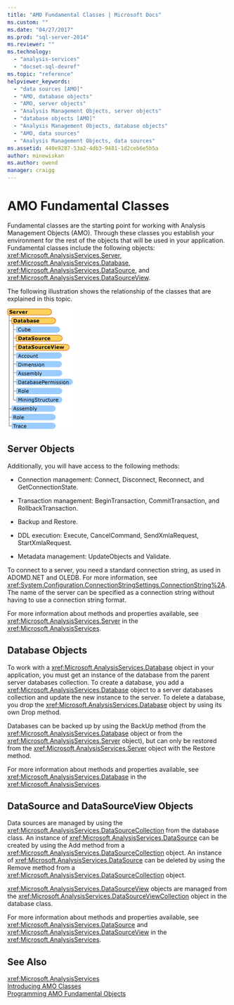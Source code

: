 ```yaml
---
title: "AMO Fundamental Classes | Microsoft Docs"
ms.custom: ""
ms.date: "04/27/2017"
ms.prod: "sql-server-2014"
ms.reviewer: ""
ms.technology: 
  - "analysis-services"
  - "docset-sql-devref"
ms.topic: "reference"
helpviewer_keywords: 
  - "data sources [AMO]"
  - "AMO, database objects"
  - "AMO, server objects"
  - "Analysis Management Objects, server objects"
  - "database objects [AMO]"
  - "Analysis Management Objects, database objects"
  - "AMO, data sources"
  - "Analysis Management Objects, data sources"
ms.assetid: 440e9287-53a2-4db3-9481-1d2ceb6e5b5a
author: minewiskan
ms.author: owend
manager: craigg
---
```

# AMO Fundamental Classes
  Fundamental classes are the starting point for working with Analysis Management Objects (AMO). Through these classes you establish your environment for the rest of the objects that will be used in your application. Fundamental classes include the following objects: <xref:Microsoft.AnalysisServices.Server>, <xref:Microsoft.AnalysisServices.Database>, <xref:Microsoft.AnalysisServices.DataSource>, and <xref:Microsoft.AnalysisServices.DataSourceView>.  
  
 The following illustration shows the relationship of the classes that are explained in this topic.  
  
 ![AMO Fundamental Classes](../../../analysis-services/dev-guide/media/amo-fundamentalclasses.gif "AMO Fundamental Classes")  
  
  
  
##  <a name="ServerObjects"></a> Server Objects  
 Additionally, you will have access to the following methods:  
  
-   Connection management: Connect, Disconnect, Reconnect, and GetConnectionState.  
  
-   Transaction management: BeginTransaction, CommitTransaction, and RollbackTransaction.  
  
-   Backup and Restore.  
  
-   DDL execution: Execute, CancelCommand, SendXmlaRequest, StartXmlaRequest.  
  
-   Metadata management: UpdateObjects and Validate.  
  
 To connect to a server, you need a standard connection string, as used in ADOMD.NET and OLEDB. For more information, see <xref:System.Configuration.ConnectionStringSettings.ConnectionString%2A>. The name of the server can be specified as a connection string without having to use a connection string format.  
  
 For more information about methods and properties available, see <xref:Microsoft.AnalysisServices.Server> in the <xref:Microsoft.AnalysisServices>.  
  
##  <a name="DatabaseObjects"></a> Database Objects  
 To work with a <xref:Microsoft.AnalysisServices.Database> object in your application, you must get an instance of the database from the parent server databases collection. To create a database, you add a <xref:Microsoft.AnalysisServices.Database> object to a server databases collection and update the new instance to the server. To delete a database, you drop the <xref:Microsoft.AnalysisServices.Database> object by using its own Drop method.  
  
 Databases can be backed up by using the BackUp method (from the <xref:Microsoft.AnalysisServices.Database> object or from the <xref:Microsoft.AnalysisServices.Server> object), but can only be restored from the <xref:Microsoft.AnalysisServices.Server> object with the Restore method.  
  
 For more information about methods and properties available, see <xref:Microsoft.AnalysisServices.Database> in the <xref:Microsoft.AnalysisServices>.  
  
##  <a name="DSandDSV"></a> DataSource and DataSourceView Objects  
 Data sources are managed by using the <xref:Microsoft.AnalysisServices.DataSourceCollection> from the database class. An instance of <xref:Microsoft.AnalysisServices.DataSource> can be created by using the Add method from a <xref:Microsoft.AnalysisServices.DataSourceCollection> object. An instance of <xref:Microsoft.AnalysisServices.DataSource> can be deleted by using the Remove method from a <xref:Microsoft.AnalysisServices.DataSourceCollection> object.  
  
 <xref:Microsoft.AnalysisServices.DataSourceView> objects are managed from the <xref:Microsoft.AnalysisServices.DataSourceViewCollection> object in the database class.  
  
 For more information about methods and properties available, see <xref:Microsoft.AnalysisServices.DataSource> and <xref:Microsoft.AnalysisServices.DataSourceView> in the <xref:Microsoft.AnalysisServices>.  
  
## See Also  
 <xref:Microsoft.AnalysisServices>   
 [Introducing AMO Classes](amo-classes-introduction.md)   
 [Programming AMO Fundamental Objects](programming-amo-fundamental-objects.md)  
  
  
